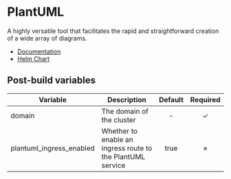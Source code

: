 # PlantUML

A highly versatile tool that facilitates the rapid and straightforward creation of a wide array of diagrams.

- [Documentation](https://plantuml.com)
- [Helm Chart](https://github.com/stevehipwell/helm-charts/tree/main/charts/plantuml)

## Post-build variables

| Variable                 | Description                                                | Default | Required |
| ------------------------ | ---------------------------------------------------------- | :-----: | :------: |
| domain           | The domain of the cluster                                  |   -    |    ✓     |
| plantuml_ingress_enabled | Whether to enable an ingress route to the PlantUML service |  true   |    ✗     |
